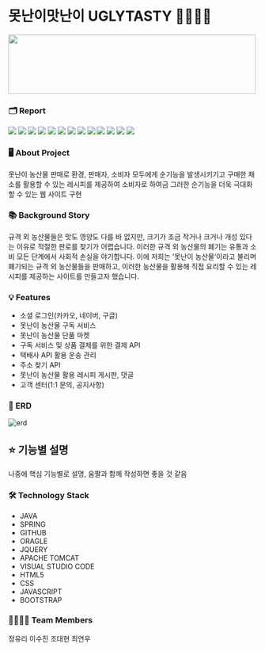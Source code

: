 # 못난이맛난이 UGLYTASTY 🥕🥦🥔🍎
<img src="https://github.com/squidsquad6/uglytasty/assets/145431108/f4b8c61c-9653-4845-b87c-551f11857bef"  width="500" height="120"/>  

### 🗂 Report
<img src="https://github.com/squidsquad6/uglytasty/assets/134485735/ce85b8de-4a37-464b-8562-335339c8f100"/>
<img src="https://github.com/squidsquad6/uglytasty/assets/134485735/84f2b922-dfe3-4289-9d6f-58a421ab9cd3" width="" height=""/>
<img src="https://github.com/squidsquad6/uglytasty/assets/134485735/4ba4ff79-0604-4c72-93ec-20831f1687ab" width="" height=""/>
<img src="https://github.com/squidsquad6/uglytasty/assets/134485735/a06fe31c-d3cb-4400-b645-dd30b1da3747" width="" height=""/>
<img src="https://github.com/squidsquad6/uglytasty/assets/134485735/7c6cf7bd-9556-4a0e-85ae-87bb2c056b12" width="" height=""/>
<img src="https://github.com/squidsquad6/uglytasty/assets/134485735/88bb93bc-1fd1-4f57-a3ca-3431806866c7" width="" height=""/>
<img src="https://github.com/squidsquad6/uglytasty/assets/134485735/b93be36e-b374-42d6-af5d-b2496ab67469" width="" height=""/>
<img src="https://github.com/squidsquad6/uglytasty/assets/134485735/2ad9f903-874d-448f-8359-012fdf825213" width="" height=""/>
<img src="https://github.com/squidsquad6/uglytasty/assets/134485735/57c7ffc5-421c-4934-8240-add5d58dd8e1" width="" height=""/>
<img src="https://github.com/squidsquad6/uglytasty/assets/134485735/3f19c34a-486f-40ce-bbff-a3ec77149f41" width="" height=""/>
<img src="https://github.com/squidsquad6/uglytasty/assets/134485735/b8474a18-a5d3-423b-9330-48cee38c2d56" width="" height=""/>
<img src="https://github.com/squidsquad6/uglytasty/assets/134485735/50248ab0-ea12-49d2-aebc-f1ad0ebe61ea" width="" height=""/>
<img src="https://github.com/squidsquad6/uglytasty/assets/134485735/df9ab679-59ce-44e3-b072-2e5643d4e4e7" width="" height=""/>













### 🖥 About Project
못난이 농산물 판매로 환경, 판매자, 소비자 모두에게 순기능을 발생시키기고 구매한 채소를 활용할 수 있는 레시피를 제공하여 소비자로 하여금 그러한 순기능을 더욱 극대화할 수 있는 웹 사이트 구현  



### 📚 Background Story
규격 외 농산물들은 맛도 영양도 다를 바 없지만, 크기가 조금 작거나 크거나 개성 있다는 이유로 적절한 판로를 찾기가 어렵습니다. 이러한 규격 외 농산물의 폐기는 유통과 소비 모든 단계에서 사회적 손실을 야기합니다.
이에 저희는 ‘못난이 농산물’이라고 불리며 폐기되는 규격 외 농산물들을 판매하고, 이러한 농산물을 활용해 직접 요리할 수 있는 레시피를 제공하는 사이트를 만들고자 했습니다.  



### 💡 Features
- 소셜 로그인(카카오, 네이버, 구글)
- 못난이 농산물 구독 서비스
- 못난이 농산물 단품 마켓
- 구독 서비스 및 상품 결제를 위한 결제 API
- 택배사 API 활용 운송 관리
- 주소 찾기 API
- 못난이 농산물 활용 레시피 게시판, 댓글
- 고객 센터(1:1 문의, 공지사항)  



### 📃 ERD
![erd](https://github.com/squidsquad6/uglytasty/assets/145431108/8c5eb9b1-1226-4917-8495-94df52288fbd)  



## ⭐ 기능별 설명
나중에 핵심 기능별로 설명, 움짤과 함께 작성하면 좋을 것 같음 



### 🛠 Technology Stack
- JAVA
- SPRING
- GITHUB
- ORAGLE
- JQUERY
- APACHE TOMCAT
- VISUAL STUDIO CODE
- HTML5
- CSS
- JAVASCRIPT
- BOOTSTRAP  



### 👨‍👩‍👧‍👦 Team Members
정유리 이수진 조대현 최연우  
